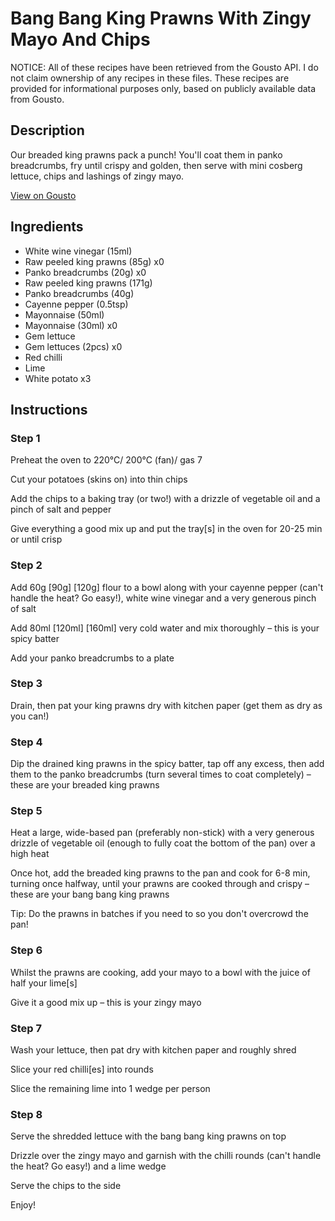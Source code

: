 # Bang Bang King Prawns With Zingy Mayo And Chips

NOTICE: All of these recipes have been retrieved from the Gousto API. I do not claim ownership of any recipes in these files. These recipes are provided for informational purposes only, based on publicly available data from Gousto.

## Description

Our breaded king prawns pack a punch! You'll coat them in panko breadcrumbs, fry until crispy and golden, then serve with mini cosberg lettuce, chips and lashings of zingy mayo. 

[View on Gousto](https://www.gousto.co.uk/recipes/cookbook/bang-bang-prawns-chips-wasabi-mayo)

## Ingredients

- White wine vinegar (15ml)
- Raw peeled king prawns (85g) x0
- Panko breadcrumbs (20g) x0
- Raw peeled king prawns (171g)
- Panko breadcrumbs (40g)
- Cayenne pepper (0.5tsp)
- Mayonnaise (50ml)
- Mayonnaise (30ml) x0
- Gem lettuce
- Gem lettuces (2pcs) x0
- Red chilli
- Lime
- White potato x3

## Instructions


### Step 1

Preheat the oven to 220°C/ 200°C (fan)/ gas 7

Cut your potatoes (skins on) into thin chips

Add the chips to a baking tray (or two!) with a drizzle of vegetable oil and a pinch of salt and pepper

Give everything a good mix up and put the tray[s] in the oven for 20-25 min or until crisp


### Step 2

Add 60g <span class="text-purple">[90g]</span> <span class="text-danger">[120g]</span> flour to a bowl along with your cayenne pepper (can't handle the heat? Go easy!), white wine vinegar and a very generous pinch of salt

Add 80ml <span class="text-purple">[120ml]</span> <span class="text-danger">[160ml] </span>very cold water and mix thoroughly – this is your spicy batter

Add your panko breadcrumbs to a plate


### Step 3

Drain, then pat your king prawns dry with kitchen paper (get them as dry as you can!)


### Step 4

Dip the drained king prawns in the spicy batter, tap off any excess, then add them to the panko breadcrumbs (turn several times to coat completely) – these are your breaded king prawns


### Step 5

Heat a large, wide-based pan (preferably non-stick) with a very generous drizzle of vegetable oil (enough to fully coat the bottom of the pan) over a high heat

Once hot, add the breaded king prawns to the pan and cook for 6-8 min, turning once halfway, until your prawns are cooked through and crispy – these are your bang bang king prawns

Tip: Do the prawns in batches if you need to so you don't overcrowd the pan!


### Step 6

Whilst the prawns are cooking, add your mayo to a bowl with the juice of half your lime[s]

Give it a good mix up – this is your zingy mayo


### Step 7

Wash your lettuce, then pat dry with kitchen paper and roughly shred

Slice your red chilli[es] into rounds

Slice the remaining lime into 1 wedge per person

### Step 8

Serve the shredded lettuce with the bang bang king prawns on top

Drizzle over the zingy mayo and garnish with the chilli rounds (can't handle the heat? Go easy!) and a lime wedge

Serve the chips to the side

Enjoy!

